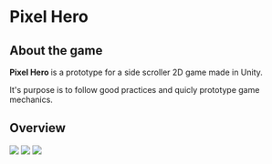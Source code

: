 <div class="col-10 mx-auto">
    <div class="row">
        <h1 class="mx-auto mt-5">
            Pixel Hero
        </h1>
    </div>
</div>

## About the game
<strong> Pixel Hero </strong> is a prototype for a side scroller 2D game made in Unity.

It's purpose is to follow good practices and quicly prototype game mechanics.

## Overview

<img src="/Assets/Gifs/pixelHeroGif1.gif"/>
<img src="/Assets/Gifs/pixelHeroGif2.gif"/>
<img src="/Assets/Gifs/pixelHeroGif3.gif" />
